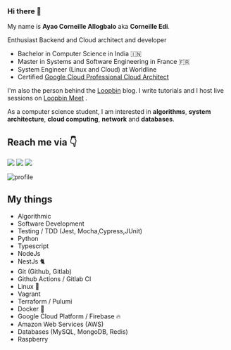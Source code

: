 ### Hi there 👋

My name is **Ayao Corneille Allogbalo** aka **Corneille Edi**.

Enthusiast Backend and Cloud architect and developer

- Bachelor in Computer Science in India 🇮🇳
- Master in Systems and Software Engineering in France 🇫🇷
- System Engineer (Linux and Cloud) at Worldline
- Certified [Google Cloud Professional Cloud Architect](https://google.accredible.com/95d7650d-6868-4ebe-abe0-dc12fead5380)

I'm also the person behind the [Loopbin](https://loopbin.dev) blog. I write tutorials and I host live sessions on [Loopbin Meet](https://meet.loopbin.dev) .

As a computer science student, I am interested in **algorithms**, **system architecture**, **cloud computing**, **network** and **databases**.

## Reach me via 👇

[<img src="https://img.shields.io/badge/LinkedIn-%2312100E.svg?&style=for-the-badge&logo=medium&logoColor=white&color=black" />](https://www.linkedin.com/in/ayao-corneille-allogbalo)
[<img src="https://img.shields.io/badge/twitter-%231DA1F2.svg?&style=for-the-badge&logo=twitter&logoColor=white&color=black" />](https://twitter.com/CorneilleEdi) 
[<img src ="https://img.shields.io/badge/website-%23.svg?&style=for-the-badge&logo=&logoColor=white%22&color=black">](https://loopbin.dev)

<img src="https://github-readme-stats.vercel.app/api?username=CorneilleEdi&hide_border=true&show_icons=true&title_color=ffffff&icon_color=ffffff&text_color=ffffff&bg_color=091012" alt="profile">

## My things
- Algorithmic
- Software Development
- Testing / TDD (Jest, Mocha,Cypress,JUnit)
- Python
- Typescript
- NodeJs
- NestJs 🐈
- Git (Github, Gitlab)
- Github Actions / Gitlab CI
- Linux 🐧
- Vagrant
- Terraform / Pulumi
- Docker 🐳
- Google Cloud Platform / Firebase 🔥
- Amazon Web Services (AWS)
- Databases (MySQL, MongoDB, Redis)
- Raspberry
